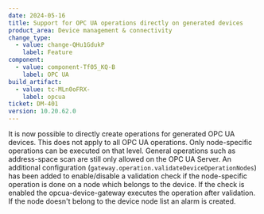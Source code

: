 ```yaml
---
date: 2024-05-16
title: Support for OPC UA operations directly on generated devices
product_area: Device management & connectivity
change_type:
  - value: change-QHu1GdukP
    label: Feature
component:
  - value: component-Tf05_KQ-B
    label: OPC UA
build_artifact:
  - value: tc-MLn0oFRX-
    label: opcua
ticket: DM-401
version: 10.20.62.0
---
```

It is now possible to directly create operations for generated OPC UA devices. This does not apply to all OPC UA operations. Only node-specific operations can be executed on that level. General operations such as address-space scan are still only allowed on the OPC UA Server. An additional configuration (`gateway.operation.validateDeviceOperationNodes`) has been added to enable/disable a validation check if the node-specific operation is done on a node which belongs to the device. If the check is enabled the opcua-device-gateway executes the operation after validation. If the node doesn't belong to the device node list an alarm is created.